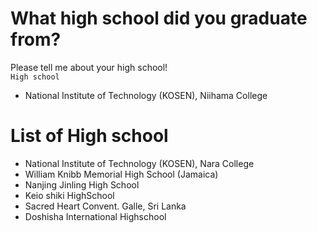 # What high school did you graduate from?
Please tell me about your high school!  
```High school```  
- National Institute of Technology (KOSEN), Niihama College 

# List of High school
- National Institute of Technology (KOSEN), Nara College 
- William Knibb Memorial High School (Jamaica)
- Nanjing Jinling High School
- Keio shiki HighSchool
- Sacred Heart Convent. Galle, Sri Lanka
- Doshisha International Highschool
